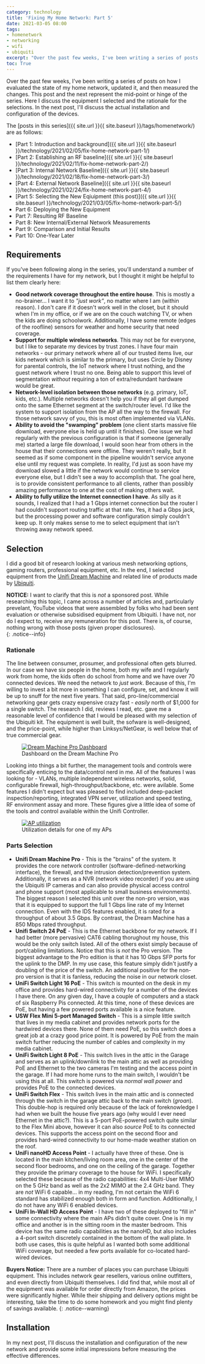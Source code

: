 ```yaml
---
category: technology
title: 'Fixing My Home Network: Part 5'
date: 2021-03-05 08:00
tags:
- homenetwork
- networking
- wifi
- ubiquiti
excerpt: "Over the past few weeks, I've been writing a series of posts on how I evaluated the state of my home network, updated it, and then measured the changes. This post and the next represent the mid-point or hinge of the series. Here I discuss the equipment I selected and the rationale for the selections. In the next post, I'll discuss the actual installation and configuration of the devices."
toc: True
---
```


Over the past few weeks, I've been writing a series of posts on how I evaluated the state of my home network, updated it, and then measured the changes. This post and the next represent the mid-point or hinge of the series. Here I discuss the equipment I selected and the rationale for the selections. In the next post, I'll discuss the actual installation and configuration of the devices.

The [posts in this series]({{ site.url }}{{ site.baseurl }}/tags/homenetwork/) are as follows:

* [Part 1: Introduction and background]({{ site.url }}{{ site.baseurl }}/technology/2021/02/05/fix-home-network-part-1/)
* [Part 2: Establishing an RF baseline]({{ site.url }}{{ site.baseurl }}/technology/2021/02/11/fix-home-network-part-2/)
* [Part 3: Internal Network Baseline]({{ site.url }}{{ site.baseurl }}/technology/2021/02/18/fix-home-network-part-3/)
* [Part 4: External Network Baseline]({{ site.url }}{{ site.baseurl }}/technology/2021/02/24/fix-home-network-part-4/)
* [Part 5: Selecting the New Eqiuipment (this post)]({{ site.url }}{{ site.baseurl }}/technology/2021/03/05/fix-home-network-part-5/)
* Part 6: Deploying the New Equipment
* Part 7: Resulting RF Baseline
* Part 8: New Internal/External Network Measurements
* Part 9: Comparison and Initial Results
* Part 10: One-Year Later

## Requirements

If you've been following along in the series, you'll understand a number of the requirements I have for my network, but I thought it might be helpful to list them clearly here:

* __Good network coverage throughout the entire house__. This is mostly a no-brainer... I want it to _"just work"_, no matter where I am (within reason). I don't care if it doesn't work well in the closet, but it should when I'm in my office, or if we are on the couch watching TV, or when the kids are doing schoolwork. Additionally, I have some remote (edges of the roofline) sensors for weather and home security that need coverage.
* __Support for multiple wireless networks__. This may not be for everyone, but I like to separate my devices by trust zones. I have four main networks - our primary network where all of our trusted items live, our kids network which is similar to the primary, but uses Circle by Disney for parental controls, the IoT network where I trust nothing, and the guest network where I trust no one. Being able to support this level of segmentation _without_ requiring a ton of extra/redundant hardware would be great.
* __Network-level isolation between those networks__ (e.g. primary, IoT, kids, etc.). Multiple networks doesn't help you if they all get dumped onto the same Ethernet segment at the switch/router level. I'd like the system to support isolation from the AP all the way to the firewall. For those network savvy of you, this is most often implemented via VLANs.
* __Ability to avoid the "swamping" problem__ (one client starts massive file download, everyone else is held up until it finishes). One issue we had regularly with the previous configuration is that if someone (generally me) started a large file download, I would soon hear from others in the house that their connections were offline. They weren't really, but it seemed as if some component in the pipeline wouldn't service anyone else until my request was complete. In reality, I'd just as soon have my download slowed a little if the network would continue to service everyone else, but I didn't see a way to accomplish that. The goal here, is to provide consistent performance to all clients, rather than possibly amazing performance to one at the cost of making others wait.
* __Ability to fully utilize the Internet connection I have__. As silly as it sounds, I realized that I had a 1 Gbps internet connection but the router I had couldn't support routing traffic at that rate. Yes, it had a Gbps jack, but the processing power and software configuration simply couldn't keep up. It only makes sense to me to select equipment that isn't throwing away network speed.

## Selection

I did a good bit of research looking at various mesh networking options, gaming routers, professional equipment, etc. In the end, I selected equipment from the [Unifi Dream Machine](https://unifi-network.ui.com/dreammachine) and related line of products made by [Ubiquiti](https://www.ui.com/).

**NOTICE:** I want to clarify that this is _not_ a sponsored post. While researching this topic, I came across a number of articles and, particularly prevelant, YouTube videos that were assembled by folks who had been sent evaluation or otherwise subsidised equipment from Ubiquiti. I have not, nor do I expect to, receive any remuneration for this post. There is, of course, nothing wrong with those posts (given proper disclosures).  
{: .notice--info}

### Rationale

The line between consumer, prosumer, and professional often gets blurred. In our case we have six people in the home, both my wife and I regularly work from home, the kids often do school from home and we have over 70 connected devices. We need the network to *just work*. Because of this, I'm willing to invest a bit more in something I can configure, set, and know it will be up to snuff for the next five years. That said, pro-line/commercial networking gear gets crazy expensive crazy fast - *easily* north of $1,000 for a single switch. The research I did, reviews I read, etc. gave me a reasonable level of confidence that I would be pleased with my selection of the Ubiquiti kit. The equipment is well built, the sofware is well-designed, and the price-point, while higher than Linksys/NetGear, is well below that of true commercial gear.

<figure class="align-center">
  <a href="{{ site.url }}{{ site.baseurl }}/assets/images/dmp_controller.png"><img src="{{ site.url }}{{ site.baseurl }}/assets/images/dmp_controller.png" alt="Dream Machine Pro Dashboard"></a>
  <figcaption>Dashboard on the Dream Machine Pro</figcaption>
</figure> 

Looking into things a bit further, the management tools and controls were specifically enticing to the data/control nerd in me. All of the features I was looking for - VLANs, multiple independent wireless networks, solid, configurable firewall, high-throughput/backbone, etc. were avilable. Some features I didn't expect but was pleased to find included deep-packet inspection/reporting, integrated VPN server, utilization and speed testing, RF environment assay and more. These figures give a little idea of some of the tools and control available within the Unifi Controller.

<figure class="align-center" style="width: 397px">
  <a href="{{ site.url }}{{ site.baseurl }}/assets/images/mainfloor_ap.png"><img src="{{ site.url }}{{ site.baseurl }}/assets/images/mainfloor_ap.png" alt="AP utilization"></a>
  <figcaption>Utilization details for one of my APs</figcaption>
</figure> 


### Parts Selection

* __Unifi Dream Machine Pro__ - This is the "brains" of the system. It provides the core network controller (software-defined-networking interface), the firewall, and the intrusion detection/prevention system. Additionally, it serves as a NVR (network video recorder) if you are using the Ubiquiti IP cameras and can also provide physical access control and phone support (most applicable to small business environments). The biggest reason I selected this unit over the non-pro version, was that it is equipped to support the full 1 Gbps line rate of my Internet connection. Even with the IDS features enabled, it is rated for a throughput of about 3.5 Gbps. By contrast, the Dream Machine has a 850 Mbps rated throughput.
* __Unifi Switch 24 PoE__ - This is the Ethernet backbone for my network. If I had better (more pervasive) CAT6 cabling thorughout my house, this would be the only switch listed. All of the others exist simply because of port/cabling limitations. Notice that this is *not* the Pro version. The biggest advantage to the Pro edition is that it has 10 Gbps SFP ports for the uplink to the DMP. In my use case, this feature simply didn't justify a doubling of the price of the switch. An additional positive for the non-pro version is that it is fanless, reducing the noise in our network closet.
* __UniFi Switch Light 16 PoE__ - This switch is mounted on the desk in my office and provides hard-wired connectivity for a number of the devices I have there. On any given day, I have a couple of computers and a stack of six Raspberry Pis connected. At this time, none of these devices are PoE, but having a few powered ports available is a nice feature.
* __USW Flex Mini 5-port Managed Switch__ - This is a simple little switch that lives in my media cabinet and provides network ports for the hardwired devices there. None of them need PoE, so this switch does a great job at a crazy good price point. It is powered by PoE from the main switch further reducing the number of cables and complexity in my media cabinet.
* __UniFi Switch Light 8 PoE__ - This switch lives in the attic in the Garage and serves as an uplink/downlink to the main attic as well as providing PoE and Ethernet to the two cameras I'm testing and the access point in the garage. If I had more home runs to the main switch, I wouldn't be using this at all. This switch is powered via *normal wall power* and provides PoE to the connected devices.
* __UniFi Switch Flex__ - This switch lives in the main attic and is connected through the switch in the garage attic back to the main switch (*groan*). This double-hop is required only because of the lack of foreknowledge I had when we built the house five years ago (why would I ever need Ethernet in the attic?). This is a 5-port PoE-powered switch quite similar to the Flex Mini above, however it can also *source* PoE to its connected devices. This supports the access point on the second floor and provides hard-wired connectivity to our home-made weather station on the roof.
* __UniFi nanoHD Access Point__ - I actually have three of these. One is located in the main kitchen/living room area, one in the center of the second floor bedrooms, and one on the ceiling of the garage. Together they provide the primary coverage to the house for WiFi. I specifically selected these because of the radio capabilities: 4x4 Multi-User MIMO on the 5 GHz band as well as the 2x2 MIMO at the 2.4 GHz band. They are *not* WiFi 6 capable... in my reading, I'm not certain the WiFi 6 standard has stabilized enough both in form and function. Additionally, I do not have any WiFi 6 enabled devices. 
* __UniFi In-Wall HD Access Point__ - I have two of these deployed to "fill in" some connectivity where the main APs didn't quite cover. One is in my office and another is in the sitting room in the master bedroom. This device has the same radio capabilities as the nanoHD, but also includes a 4-port switch discretely contained in the bottom of the wall plate. In both use cases, this is quite helpful as I wanted both some additional WiFi coverage, but needed a few ports available for co-located hard-wired devices. 


**Buyers Notice:** There are a number of places you can purchase Ubiquiti equipment. This includes network gear resellers, various online outfitters, and even directly from Ubiquiti themselves. I did find that, while most all of the equipment was available for order directly from Amazon, the prices were significantly higher. While their shipping and delivery options might be interesting, take the time to do some homework and you might find plenty of savings available.
{: .notice--warning}

## Installation

In my next post, I'll discuss the installation and configuration of the new network and provide some initial impressions before measuring the effective differences.
